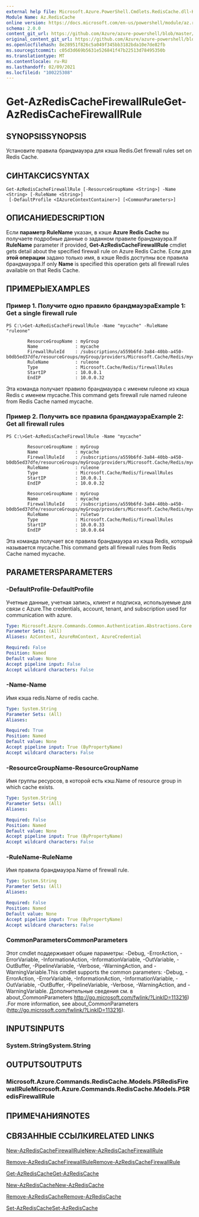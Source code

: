 ```yaml
---
external help file: Microsoft.Azure.PowerShell.Cmdlets.RedisCache.dll-Help.xml
Module Name: Az.RedisCache
online version: https://docs.microsoft.com/en-us/powershell/module/az.rediscache/get-azrediscachefirewallrule
schema: 2.0.0
content_git_url: https://github.com/Azure/azure-powershell/blob/master/src/RedisCache/RedisCache/help/Get-AzRedisCacheFirewallRule.md
original_content_git_url: https://github.com/Azure/azure-powershell/blob/master/src/RedisCache/RedisCache/help/Get-AzRedisCacheFirewallRule.md
ms.openlocfilehash: 8e28951f826c5a049f345bb3182bda10e7de82fb
ms.sourcegitcommit: c05d3d669b5631e526841f47b22513d78495350b
ms.translationtype: MT
ms.contentlocale: ru-RU
ms.lasthandoff: 02/09/2021
ms.locfileid: "100225308"
---
```

# <span data-ttu-id="b0575-101">Get-AzRedisCacheFirewallRule</span><span class="sxs-lookup"><span data-stu-id="b0575-101">Get-AzRedisCacheFirewallRule</span></span>

## <span data-ttu-id="b0575-102">SYNOPSIS</span><span class="sxs-lookup"><span data-stu-id="b0575-102">SYNOPSIS</span></span>
<span data-ttu-id="b0575-103">Установите правила брандмауэра для кэша Redis.</span><span class="sxs-lookup"><span data-stu-id="b0575-103">Get firewall rules set on Redis Cache.</span></span>

## <span data-ttu-id="b0575-104">СИНТАКСИС</span><span class="sxs-lookup"><span data-stu-id="b0575-104">SYNTAX</span></span>

```
Get-AzRedisCacheFirewallRule [-ResourceGroupName <String>] -Name <String> [-RuleName <String>]
 [-DefaultProfile <IAzureContextContainer>] [<CommonParameters>]
```

## <span data-ttu-id="b0575-105">ОПИСАНИЕ</span><span class="sxs-lookup"><span data-stu-id="b0575-105">DESCRIPTION</span></span>
<span data-ttu-id="b0575-106">Если **параметр RuleName** указан, в кэше **Azure Redis Cache** вы получаете подробные данные о заданном правиле брандмауэра.</span><span class="sxs-lookup"><span data-stu-id="b0575-106">If **RuleName** parameter if provided, **Get-AzRedisCacheFirewallRule** cmdlet gets detail about the specified firewall rule on Azure Redis Cache.</span></span> <span data-ttu-id="b0575-107">Если для **этой операции** задано только имя, в кэше Redis доступны все правила брандмауэра.</span><span class="sxs-lookup"><span data-stu-id="b0575-107">If only **Name** is specified this operation gets all firewall rules available on that Redis Cache.</span></span>

## <span data-ttu-id="b0575-108">ПРИМЕРЫ</span><span class="sxs-lookup"><span data-stu-id="b0575-108">EXAMPLES</span></span>

### <span data-ttu-id="b0575-109">Пример 1. Получите одно правило брандмауэра</span><span class="sxs-lookup"><span data-stu-id="b0575-109">Example 1: Get a single firewall rule</span></span>
```
PS C:\>Get-AzRedisCacheFirewallRule -Name "mycache" -RuleName "ruleone"

        ResourceGroupName : myGroup
        Name              : mycache
        FirewallRuleId    : /subscriptions/a559b6fd-3a84-40bb-a450-b0db5ed37dfe/resourceGroups/myGroup/providers/Microsoft.Cache/Redis/mycache/firewallRules/ruleone
        RuleName          : ruleone
        Type              : Microsoft.Cache/Redis/firewallRules
        StartIP           : 10.0.0.1
        EndIP             : 10.0.0.32
```

<span data-ttu-id="b0575-110">Эта команда получает правило брандмауэра с именем ruleone из кэша Redis с именем mycache.</span><span class="sxs-lookup"><span data-stu-id="b0575-110">This command gets firewall rule named ruleone from Redis Cache named mycache.</span></span>

### <span data-ttu-id="b0575-111">Пример 2. Получить все правила брандмауэра</span><span class="sxs-lookup"><span data-stu-id="b0575-111">Example 2: Get all firewall rules</span></span>
```
PS C:\>Get-AzRedisCacheFirewallRule -Name "mycache"

        ResourceGroupName : myGroup
        Name              : mycache
        FirewallRuleId    : /subscriptions/a559b6fd-3a84-40bb-a450-b0db5ed37dfe/resourceGroups/myGroup/providers/Microsoft.Cache/Redis/mycache/firewallRules/ruleone
        RuleName          : ruleone
        Type              : Microsoft.Cache/Redis/firewallRules
        StartIP           : 10.0.0.1
        EndIP             : 10.0.0.32

        ResourceGroupName : myGroup
        Name              : mycache
        FirewallRuleId    : /subscriptions/a559b6fd-3a84-40bb-a450-b0db5ed37dfe/resourceGroups/myGroup/providers/Microsoft.Cache/Redis/mycache/firewallRules/ruletwo
        RuleName          : ruletwo
        Type              : Microsoft.Cache/Redis/firewallRules
        StartIP           : 10.0.0.33
        EndIP             : 10.0.0.64
```

<span data-ttu-id="b0575-112">Эта команда получает все правила брандмауэра из кэша Redis, который называется mycache.</span><span class="sxs-lookup"><span data-stu-id="b0575-112">This command gets all firewall rules from Redis Cache named mycache.</span></span>

## <span data-ttu-id="b0575-113">PARAMETERS</span><span class="sxs-lookup"><span data-stu-id="b0575-113">PARAMETERS</span></span>

### <span data-ttu-id="b0575-114">-DefaultProfile</span><span class="sxs-lookup"><span data-stu-id="b0575-114">-DefaultProfile</span></span>
<span data-ttu-id="b0575-115">Учетные данные, учетная запись, клиент и подписка, используемые для связи с Azure.</span><span class="sxs-lookup"><span data-stu-id="b0575-115">The credentials, account, tenant, and subscription used for communication with azure.</span></span>

```yaml
Type: Microsoft.Azure.Commands.Common.Authentication.Abstractions.Core.IAzureContextContainer
Parameter Sets: (All)
Aliases: AzContext, AzureRmContext, AzureCredential

Required: False
Position: Named
Default value: None
Accept pipeline input: False
Accept wildcard characters: False
```

### <span data-ttu-id="b0575-116">-Name</span><span class="sxs-lookup"><span data-stu-id="b0575-116">-Name</span></span>
<span data-ttu-id="b0575-117">Имя кэша redis.</span><span class="sxs-lookup"><span data-stu-id="b0575-117">Name of redis cache.</span></span>

```yaml
Type: System.String
Parameter Sets: (All)
Aliases:

Required: True
Position: Named
Default value: None
Accept pipeline input: True (ByPropertyName)
Accept wildcard characters: False
```

### <span data-ttu-id="b0575-118">-ResourceGroupName</span><span class="sxs-lookup"><span data-stu-id="b0575-118">-ResourceGroupName</span></span>
<span data-ttu-id="b0575-119">Имя группы ресурсов, в которой есть кэш.</span><span class="sxs-lookup"><span data-stu-id="b0575-119">Name of resource group in which cache exists.</span></span>

```yaml
Type: System.String
Parameter Sets: (All)
Aliases:

Required: False
Position: Named
Default value: None
Accept pipeline input: True (ByPropertyName)
Accept wildcard characters: False
```

### <span data-ttu-id="b0575-120">-RuleName</span><span class="sxs-lookup"><span data-stu-id="b0575-120">-RuleName</span></span>
<span data-ttu-id="b0575-121">Имя правила брандмауэра.</span><span class="sxs-lookup"><span data-stu-id="b0575-121">Name of firewall rule.</span></span>

```yaml
Type: System.String
Parameter Sets: (All)
Aliases:

Required: False
Position: Named
Default value: None
Accept pipeline input: True (ByPropertyName)
Accept wildcard characters: False
```

### <span data-ttu-id="b0575-122">CommonParameters</span><span class="sxs-lookup"><span data-stu-id="b0575-122">CommonParameters</span></span>
<span data-ttu-id="b0575-123">Этот cmdlet поддерживает общие параметры: -Debug, -ErrorAction, -ErrorVariable, -InformationAction, -InformationVariable, -OutVariable, -OutBuffer, -PipelineVariable, -Verbose, -WarningAction, and -WarningVariable.</span><span class="sxs-lookup"><span data-stu-id="b0575-123">This cmdlet supports the common parameters: -Debug, -ErrorAction, -ErrorVariable, -InformationAction, -InformationVariable, -OutVariable, -OutBuffer, -PipelineVariable, -Verbose, -WarningAction, and -WarningVariable.</span></span> <span data-ttu-id="b0575-124">Дополнительные сведения см. в about_CommonParameters http://go.microsoft.com/fwlink/?LinkID=113216) .</span><span class="sxs-lookup"><span data-stu-id="b0575-124">For more information, see about_CommonParameters (http://go.microsoft.com/fwlink/?LinkID=113216).</span></span>

## <span data-ttu-id="b0575-125">INPUTS</span><span class="sxs-lookup"><span data-stu-id="b0575-125">INPUTS</span></span>

### <span data-ttu-id="b0575-126">System.String</span><span class="sxs-lookup"><span data-stu-id="b0575-126">System.String</span></span>

## <span data-ttu-id="b0575-127">OUTPUTS</span><span class="sxs-lookup"><span data-stu-id="b0575-127">OUTPUTS</span></span>

### <span data-ttu-id="b0575-128">Microsoft.Azure.Commands.RedisCache.Models.PSRedisFirewallRule</span><span class="sxs-lookup"><span data-stu-id="b0575-128">Microsoft.Azure.Commands.RedisCache.Models.PSRedisFirewallRule</span></span>

## <span data-ttu-id="b0575-129">ПРИМЕЧАНИЯ</span><span class="sxs-lookup"><span data-stu-id="b0575-129">NOTES</span></span>

## <span data-ttu-id="b0575-130">СВЯЗАННЫЕ ССЫЛКИ</span><span class="sxs-lookup"><span data-stu-id="b0575-130">RELATED LINKS</span></span>

[<span data-ttu-id="b0575-131">New-AzRedisCacheFirewallRule</span><span class="sxs-lookup"><span data-stu-id="b0575-131">New-AzRedisCacheFirewallRule</span></span>](./New-AzRedisCacheFirewallRule.md)

[<span data-ttu-id="b0575-132">Remove-AzRedisCacheFirewallRule</span><span class="sxs-lookup"><span data-stu-id="b0575-132">Remove-AzRedisCacheFirewallRule</span></span>](./Remove-AzRedisCacheFirewallRule.md)

[<span data-ttu-id="b0575-133">Get-AzRedisCache</span><span class="sxs-lookup"><span data-stu-id="b0575-133">Get-AzRedisCache</span></span>](./Get-AzRedisCache.md)

[<span data-ttu-id="b0575-134">New-AzRedisCache</span><span class="sxs-lookup"><span data-stu-id="b0575-134">New-AzRedisCache</span></span>](./New-AzRedisCache.md)

[<span data-ttu-id="b0575-135">Remove-AzRedisCache</span><span class="sxs-lookup"><span data-stu-id="b0575-135">Remove-AzRedisCache</span></span>](./Remove-AzRedisCache.md)

[<span data-ttu-id="b0575-136">Set-AzRedisCache</span><span class="sxs-lookup"><span data-stu-id="b0575-136">Set-AzRedisCache</span></span>](./Set-AzRedisCache.md)